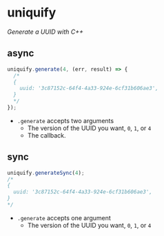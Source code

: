 # uniquify

_Generate a UUID with C++_

## async

```javascript
uniquify.generate(4, (err, result) => {
  /*
  {
    uuid: '3c87152c-64f4-4a33-924e-6cf31b606ae3',
  }
  */
});
```

* `.generate` accepts two arguments
  * The version of the UUID you want, `0`, `1`, or `4`
  * The callback. 

## sync

```javascript
uniquify.generateSync(4);
/*
{
  uuid: '3c87152c-64f4-4a33-924e-6cf31b606ae3',
}
*/

```

* `.generate` accepts one argument
  * The version of the UUID you want, `0`, `1`, or `4`

